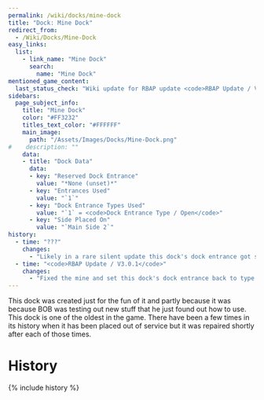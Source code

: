```yaml
---
permalink: /wiki/docks/mine-dock
title: "Dock: Mine Dock"
redirect_from:
  - /Wiki/Docks/Mine-Dock
easy_links:
  list:
    - link_name: "Mine Dock"
      search:
        name: "Mine Dock"
mentioned_game_content:
  last_status_check: "Wiki update for RBAP update <code>RBAP Update / V5.2.0</code>"
sidebars:
  page_subject_info:
    title: "Mine Dock"
    color: "#FF3232"
    titles_text_color: "#FFFFFF"
    main_image:
      path: "/Assets/Images/Docks/Mine-Dock.png"
#    description: ""
    data:
    - title: "Dock Data"
      data:
      - key: "Reserved Dock Entrance"
        value: "*None (unset)*"
      - key: "Entrances Used"
        value: "`1`"
      - key: "Dock Entrance Types Used"
        value: "`1` = <code>Dock Entrance Type / Open</code>"
      - key: "Side Placed On"
        value: "`Main Side 2`"
history:
  - time: "???"
    changes:
      - "Likely in a rare silent update this dock's dock entrance got set to type <code>Dock Entrance / Under Maintenance</code> due to the mine being broken."
  - time: "<code>RBAP Update / V3.0.1</code>"
    changes:
      - "Fixed the mine and set this dock's dock entrance back to type <code>Dock Entrance / Open</code>."
---
```


This dock was created just for the fun of it and partly because it was because BOB was testing out new stuff that he just found out how to use. This dock is one of the oldest in the game. There have been a few times in its history when it has been placed out of service but it was repaired shortly after each of those times.

# History

{% include history %}